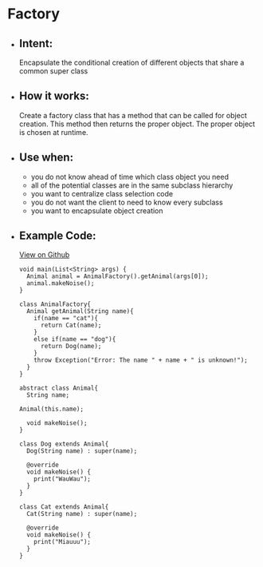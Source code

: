 # Factory

- ## Intent:
  Encapsulate the conditional creation of different objects that share a common super class 

- ## How it works:
  Create a factory class that has a method that can be called for object creation. This method then returns the proper object. The proper object is chosen at runtime.

- ## Use when:
  - you do not know ahead of time which class object you need
  - all of the potential classes are in the same subclass hierarchy
  - you want to centralize class selection code
  - you do not want the client to need to know every subclass
  - you want to encapsulate object creation

- ## Example Code:
  [View on Github](https://github.com/TheUltimateOptimist/Design-Patterns/blob/master/Factory/factory_example.dart)

      void main(List<String> args) {
        Animal animal = AnimalFactory().getAnimal(args[0]);
        animal.makeNoise();
      }

      class AnimalFactory{
        Animal getAnimal(String name){
          if(name == "cat"){
            return Cat(name);
          }
          else if(name == "dog"){
            return Dog(name);
          }
          throw Exception("Error: The name " + name + " is unknown!");
        }
      }

      abstract class Animal{
        String name;
        
      Animal(this.name);

        void makeNoise();
      }

      class Dog extends Animal{
        Dog(String name) : super(name);

        @override
        void makeNoise() {
          print("WauWau");
        }
      }

      class Cat extends Animal{
        Cat(String name) : super(name);

        @override
        void makeNoise() {
          print("Miauuu");
        }
      }
